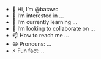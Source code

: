- 👋 Hi, I’m @batawc
- 👀 I’m interested in ...
- 🌱 I’m currently learning ...
- 💞️ I’m looking to collaborate on ...
- 📫 How to reach me ...
- 😄 Pronouns: ...
- ⚡ Fun fact: ..

<!---
batawc/batawc is a ✨ special ✨ repository because its `README.md` (this file) appears on your GitHub profile.
You can click the Preview link to take a look at your changes.
--->
